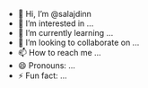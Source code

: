- 👋 Hi, I’m @salajdinn
- 👀 I’m interested in ...
- 🌱 I’m currently learning ...
- 💞️ I’m looking to collaborate on ...
- 📫 How to reach me ...
- 😄 Pronouns: ...
- ⚡ Fun fact: ...

<!---
salajdinn/salajdinn is a ✨ special ✨ repository because its `README.md` (this file) appears on your GitHub profile.
You can click the Preview link to take a look at your changes.
--->
